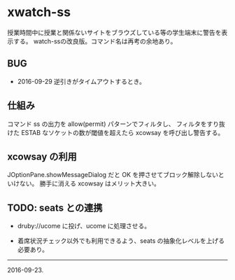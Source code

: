 # xwatch-ss

授業時間中に授業と関係ないサイトをブラウズしている等の学生端末に警告を表示する。
watch-ssの改良版。コマンド名は再考の余地あり。

## BUG

* 2016-09-29 逆引きがタイムアウトするとき。

## 仕組み

コマンド ss の出力を allow(permit) パターンでフィルタし、
フィルタをすり抜けた ESTAB なソケットの数が閾値を超えたら xcowsay を呼び出し警告する。

## xcowsay の利用

JOptionPane.showMessageDialog だと OK を押させてブロック解除しないといけない。
勝手に消える xcowsay はメリット大きい。

## TODO: seats との連携

* druby://ucome に投げ、ucome に処理させる。

* 着席状況チェック以外でも利用できるよう、seats の抽象化レベルを上げる必要あり。

---
2016-09-23.
